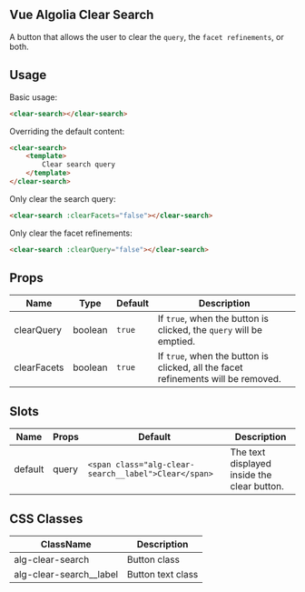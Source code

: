 Vue Algolia Clear Search
---

A button that allows the user to clear the `query`, the `facet refinements`, or both.

## Usage

Basic usage:

```html
<clear-search></clear-search>
```

Overriding the default content:

```html
<clear-search>
	<template>
		Clear search query
	</template>
</clear-search>
```

Only clear the search query:

```html
<clear-search :clearFacets="false"></clear-search>
```

Only clear the facet refinements:

```html
<clear-search :clearQuery="false"></clear-search>
```

## Props

| Name        | Type    | Default | Description                                                                     |
|-------------|---------|---------|---------------------------------------------------------------------------------|
| clearQuery  | boolean | `true`  | If `true`, when the button is clicked, the `query` will be emptied.               |
| clearFacets | boolean | `true`  | If `true`, when the button is clicked, all the facet refinements will be removed. |

## Slots

| Name    | Props | Default                                              | Description                                 |
|---------|-------|------------------------------------------------------|---------------------------------------------|
| default | query | `<span class="alg-clear-search__label">Clear</span>` | The text displayed inside the clear button. |

## CSS Classes

| ClassName               | Description       |
|-------------------------|-------------------|
| alg-clear-search        | Button class      |
| alg-clear-search__label | Button text class |
